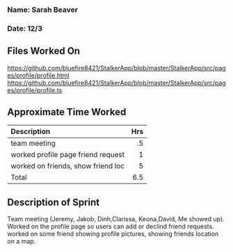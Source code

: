 ### Name: Sarah Beaver
### Date: 12/3

## Files Worked On
https://github.com/bluefire8421/StalkerApp/blob/master/StalkerApp/src/pages/profile/profile.html
https://github.com/bluefire8421/StalkerApp/blob/master/StalkerApp/src/pages/profile/profile.ts




## Approximate Time Worked

| Description                        | Hrs  |
| :--------------------------------- | ---: |
| team meeting                       | .5   |
| worked profile page friend request | 1    |
| worked on friends, show friend loc | 5    |
| Total                              | 6.5  |

## Description of Sprint

Team meeting (Jeremy, Jakob, Dinh,Clarissa, Keona,David, Me showed up).
Worked on the profile page so users can add or declind friend requests.
worked on some friend showing profile pictures, showing friends location on a map.

